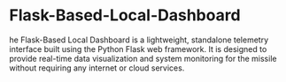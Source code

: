 # Flask-Based-Local-Dashboard
he Flask-Based Local Dashboard is a lightweight, standalone telemetry interface built using the Python Flask web framework. It is designed to provide real-time data visualization and system monitoring for the missile without requiring any internet or cloud services.

